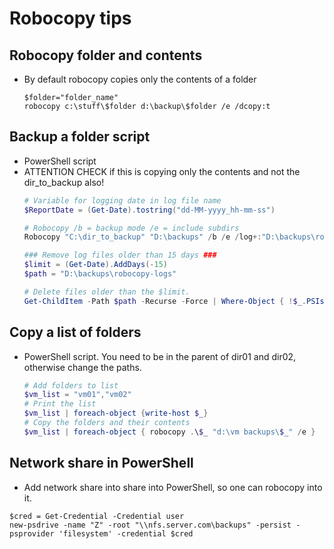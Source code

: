 # Robocopy tips

## Robocopy folder and contents
* By default robocopy copies only the contents of a folder
    ~~~
    $folder="folder_name"
    robocopy c:\stuff\$folder d:\backup\$folder /e /dcopy:t
    ~~~

## Backup a folder script
* PowerShell script
* ATTENTION CHECK if this is copying only the contents and not the dir_to_backup also!
    ~~~powershell
    # Variable for logging date in log file name
    $ReportDate = (Get-Date).tostring("dd-MM-yyyy_hh-mm-ss")

    # Robocopy /b = backup mode /e = include subdirs
    Robocopy "C:\dir_to_backup" "D:\backups" /b /e /log+:"D:\backups\robocopy-logs\log_robocopy_$ReportDate.txt"

    ### Remove log files older than 15 days ###
    $limit = (Get-Date).AddDays(-15)
    $path = "D:\backups\robocopy-logs"

    # Delete files older than the $limit.
    Get-ChildItem -Path $path -Recurse -Force | Where-Object { !$_.PSIsContainer -and $_.CreationTime -lt $limit } | Remove-Item -Force
    ~~~
    
## Copy a list of folders
* PowerShell script. You need to be in the parent of dir01 and dir02, otherwise change the paths.
    ~~~powershell
    # Add folders to list
    $vm_list = "vm01","vm02"
    # Print the list
    $vm_list | foreach-object {write-host $_}
    # Copy the folders and their contents
    $vm_list | foreach-object { robocopy .\$_ "d:\vm backups\$_" /e }
    ~~~
    
## Network share in PowerShell
* Add network share into share into PowerShell, so one can robocopy into it.
~~~
$cred = Get-Credential -Credential user
new-psdrive -name "Z" -root "\\nfs.server.com\backups" -persist -psprovider 'filesystem' -credential $cred
~~~


